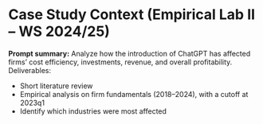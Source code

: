 # Case Study Context (Empirical Lab II – WS 2024/25)

**Prompt summary:** Analyze how the introduction of ChatGPT has affected firms’ cost efficiency, investments, revenue, and overall profitability.  
Deliverables:
- Short literature review
- Empirical analysis on firm fundamentals (2018–2024), with a cutoff at 2023q1
- Identify which industries were most affected
